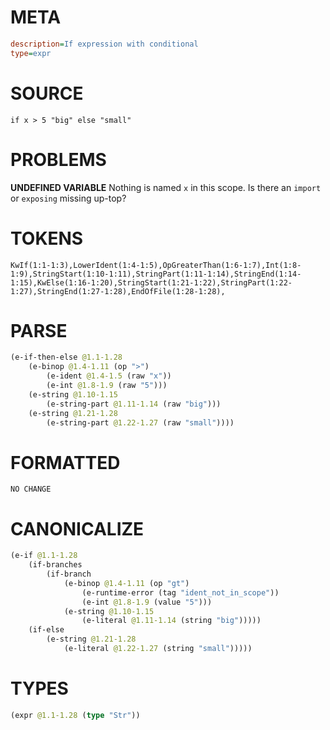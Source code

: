 # META
~~~ini
description=If expression with conditional
type=expr
~~~
# SOURCE
~~~roc
if x > 5 "big" else "small"
~~~
# PROBLEMS
**UNDEFINED VARIABLE**
Nothing is named `x` in this scope.
Is there an `import` or `exposing` missing up-top?

# TOKENS
~~~zig
KwIf(1:1-1:3),LowerIdent(1:4-1:5),OpGreaterThan(1:6-1:7),Int(1:8-1:9),StringStart(1:10-1:11),StringPart(1:11-1:14),StringEnd(1:14-1:15),KwElse(1:16-1:20),StringStart(1:21-1:22),StringPart(1:22-1:27),StringEnd(1:27-1:28),EndOfFile(1:28-1:28),
~~~
# PARSE
~~~clojure
(e-if-then-else @1.1-1.28
	(e-binop @1.4-1.11 (op ">")
		(e-ident @1.4-1.5 (raw "x"))
		(e-int @1.8-1.9 (raw "5")))
	(e-string @1.10-1.15
		(e-string-part @1.11-1.14 (raw "big")))
	(e-string @1.21-1.28
		(e-string-part @1.22-1.27 (raw "small"))))
~~~
# FORMATTED
~~~roc
NO CHANGE
~~~
# CANONICALIZE
~~~clojure
(e-if @1.1-1.28
	(if-branches
		(if-branch
			(e-binop @1.4-1.11 (op "gt")
				(e-runtime-error (tag "ident_not_in_scope"))
				(e-int @1.8-1.9 (value "5")))
			(e-string @1.10-1.15
				(e-literal @1.11-1.14 (string "big")))))
	(if-else
		(e-string @1.21-1.28
			(e-literal @1.22-1.27 (string "small")))))
~~~
# TYPES
~~~clojure
(expr @1.1-1.28 (type "Str"))
~~~
